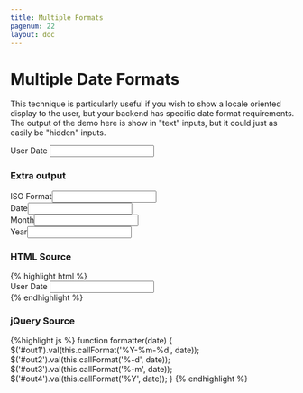```yaml
---
title: Multiple Formats
pagenum: 22
layout: doc
---
```


# Multiple Date Formats

This technique is particularly useful if you wish to show a locale oriented 
display to the user, but your backend has specific date format requirements.
The output of the demo here is show in "text" inputs, but it could just as 
easily be "hidden" inputs.

<div class="ui-field-contain">
	<label for="date">User Date</label>
	<input type="text" id="date" data-role="datebox" data-options='{"mode":"calbox","useInline":false,"useFocus":true,"closeCallback":"formatter"}'>
</div>

<script type="text/javascript">
	function formatter(date) {
		$('#out1').val(this.callFormat('%Y-%m-%d', date));
		$('#out2').val(this.callFormat('%-d', date));
		$('#out3').val(this.callFormat('%-m', date));
		$('#out4').val(this.callFormat('%Y', date));
	}
</script>

### Extra output

<div class="ui-field-contain">
	<label for="out1">ISO Format</label><input type="text" id="out1" readonly="readonly">
</div>
<div class="ui-field-contain">
	<label for="out2">Date</label><input type="text" id="out2" readonly="readonly">
</div>
<div class="ui-field-contain">
	<label for="out3">Month</label><input type="text" id="out3" readonly="readonly">
</div>
<div class="ui-field-contain">
	<label for="out4">Year</label><input type="text" id="out4" readonly="readonly">
</div>

<h3>HTML Source</h3>
{% highlight html %}
<div class="ui-field-contain">
  <label for="date">User Date</label>
  <input type="text" id="date" data-role="datebox" data-options='{
    "mode":"calbox",
    "closeCallback":"formatter"
  }'>
</div>
{% endhighlight %}

<h3>jQuery Source</h3>
{%highlight js %}
function formatter(date) {
  $('#out1').val(this.callFormat('%Y-%m-%d', date));
  $('#out2').val(this.callFormat('%-d', date));
  $('#out3').val(this.callFormat('%-m', date));
  $('#out4').val(this.callFormat('%Y', date));
}
{% endhighlight %}
	


<?php
echo do_footer();
?>
